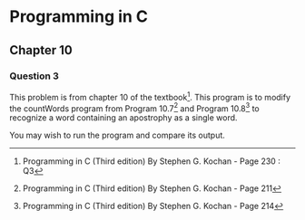 # Programming in C
## Chapter 10
### Question 3

This problem is from chapter 10 of the textbook[^1]. This program is to modify the countWords program from Program 10.7[^2] and Program 10.8[^3] to recognize a word containing an apostrophy as a single word.

You may wish to run the program and compare its output.


[^1]: Programming in C (Third edition) By Stephen G. Kochan - Page 230 : Q3
[^2]: Programming in C (Third edition) By Stephen G. Kochan - Page 211
[^3]: Programming in C (Third edition) By Stephen G. Kochan - Page 214